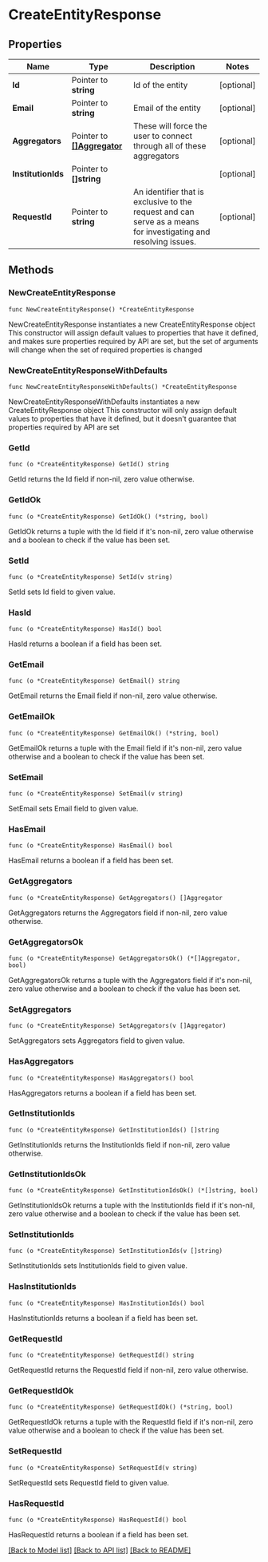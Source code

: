 # CreateEntityResponse

## Properties

Name | Type | Description | Notes
------------ | ------------- | ------------- | -------------
**Id** | Pointer to **string** | Id of the entity | [optional] 
**Email** | Pointer to **string** | Email of the entity | [optional] 
**Aggregators** | Pointer to [**[]Aggregator**](Aggregator.md) | These will force the user to connect through all of these aggregators | [optional] 
**InstitutionIds** | Pointer to **[]string** |  | [optional] 
**RequestId** | Pointer to **string** | An identifier that is exclusive to the request and can serve as a means for investigating and resolving issues. | [optional] 

## Methods

### NewCreateEntityResponse

`func NewCreateEntityResponse() *CreateEntityResponse`

NewCreateEntityResponse instantiates a new CreateEntityResponse object
This constructor will assign default values to properties that have it defined,
and makes sure properties required by API are set, but the set of arguments
will change when the set of required properties is changed

### NewCreateEntityResponseWithDefaults

`func NewCreateEntityResponseWithDefaults() *CreateEntityResponse`

NewCreateEntityResponseWithDefaults instantiates a new CreateEntityResponse object
This constructor will only assign default values to properties that have it defined,
but it doesn't guarantee that properties required by API are set

### GetId

`func (o *CreateEntityResponse) GetId() string`

GetId returns the Id field if non-nil, zero value otherwise.

### GetIdOk

`func (o *CreateEntityResponse) GetIdOk() (*string, bool)`

GetIdOk returns a tuple with the Id field if it's non-nil, zero value otherwise
and a boolean to check if the value has been set.

### SetId

`func (o *CreateEntityResponse) SetId(v string)`

SetId sets Id field to given value.

### HasId

`func (o *CreateEntityResponse) HasId() bool`

HasId returns a boolean if a field has been set.

### GetEmail

`func (o *CreateEntityResponse) GetEmail() string`

GetEmail returns the Email field if non-nil, zero value otherwise.

### GetEmailOk

`func (o *CreateEntityResponse) GetEmailOk() (*string, bool)`

GetEmailOk returns a tuple with the Email field if it's non-nil, zero value otherwise
and a boolean to check if the value has been set.

### SetEmail

`func (o *CreateEntityResponse) SetEmail(v string)`

SetEmail sets Email field to given value.

### HasEmail

`func (o *CreateEntityResponse) HasEmail() bool`

HasEmail returns a boolean if a field has been set.

### GetAggregators

`func (o *CreateEntityResponse) GetAggregators() []Aggregator`

GetAggregators returns the Aggregators field if non-nil, zero value otherwise.

### GetAggregatorsOk

`func (o *CreateEntityResponse) GetAggregatorsOk() (*[]Aggregator, bool)`

GetAggregatorsOk returns a tuple with the Aggregators field if it's non-nil, zero value otherwise
and a boolean to check if the value has been set.

### SetAggregators

`func (o *CreateEntityResponse) SetAggregators(v []Aggregator)`

SetAggregators sets Aggregators field to given value.

### HasAggregators

`func (o *CreateEntityResponse) HasAggregators() bool`

HasAggregators returns a boolean if a field has been set.

### GetInstitutionIds

`func (o *CreateEntityResponse) GetInstitutionIds() []string`

GetInstitutionIds returns the InstitutionIds field if non-nil, zero value otherwise.

### GetInstitutionIdsOk

`func (o *CreateEntityResponse) GetInstitutionIdsOk() (*[]string, bool)`

GetInstitutionIdsOk returns a tuple with the InstitutionIds field if it's non-nil, zero value otherwise
and a boolean to check if the value has been set.

### SetInstitutionIds

`func (o *CreateEntityResponse) SetInstitutionIds(v []string)`

SetInstitutionIds sets InstitutionIds field to given value.

### HasInstitutionIds

`func (o *CreateEntityResponse) HasInstitutionIds() bool`

HasInstitutionIds returns a boolean if a field has been set.

### GetRequestId

`func (o *CreateEntityResponse) GetRequestId() string`

GetRequestId returns the RequestId field if non-nil, zero value otherwise.

### GetRequestIdOk

`func (o *CreateEntityResponse) GetRequestIdOk() (*string, bool)`

GetRequestIdOk returns a tuple with the RequestId field if it's non-nil, zero value otherwise
and a boolean to check if the value has been set.

### SetRequestId

`func (o *CreateEntityResponse) SetRequestId(v string)`

SetRequestId sets RequestId field to given value.

### HasRequestId

`func (o *CreateEntityResponse) HasRequestId() bool`

HasRequestId returns a boolean if a field has been set.


[[Back to Model list]](../README.md#documentation-for-models) [[Back to API list]](../README.md#documentation-for-api-endpoints) [[Back to README]](../README.md)


